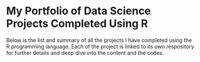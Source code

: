 # My Portfolio of Data Science Projects Completed Using R
Below is the list and summary of all the projects I have completed using the R programming language. Each of the project is linked to its own respository for further details and deep dive into the content and the codes.
